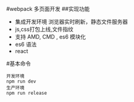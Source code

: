 #webpack 多页面开发
##实现功能
+ 集成开发环境 浏览器实时刷新，静态文件服务器
+ js,css打包上线,文件指纹
+ 支持 AMD, CMD , es6 模块化
+ es6 语法
+ react

#基本命令

```
开发环境
npm run dev
生产环境
npm run release
```
